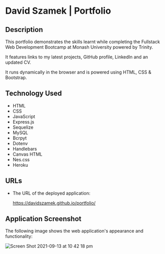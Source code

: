 # David Szamek | Portfolio
## Description

This portfolio demonstrates the skills learnt while completing the Fullstack Web Development Bootcamp at Monash University powered by Trinity. 

It features links to my latest projects, GitHub profile, LinkedIn and an updated CV. 

It runs dynamically in the browser and is powered using HTML, CSS & Bootstrap. 

## Technology Used

- HTML
- CSS
- JavaScript
- Express.js
- Sequelize
- MySQL
- Bcrpyt
- Dotenv
- Handlebars
- Canvas HTML
- Nes.css
- Heroku

## URLs

* The URL of the deployed application: 

    https://davidszamek.github.io/portfolio/


## Application Screenshot
The following image shows the web application's appearance and functionality:

![Screen Shot 2021-09-13 at 10 42 18 pm](https://user-images.githubusercontent.com/83954907/133085448-135b967b-192a-45ef-a18f-f313fb80d66c.png)




